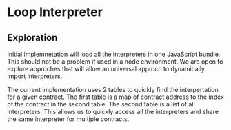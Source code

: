 # Loop Interpreter

## Exploration

Initial implemnetation will load all the interpreters in one JavaScript bundle. This should not be a problem if used in a node environment. We are open to explore approches that will allow an universal approch to dynamically import interpreters.

The current implementation uses 2 tables to quickly find the interpertation for a given contract. The first table is a map of contract address to the index of the contract in the second table. The second table is a list of all interpreters. This allows us to quickly access all the interpreters and share the same interpreter for multiple contracts.
